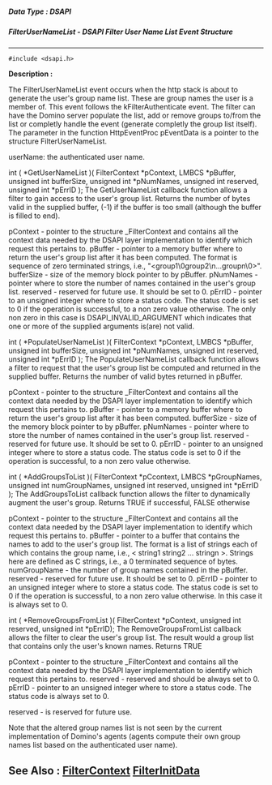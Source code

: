 ##### Data Type : DSAPI
##### FilterUserNameList - DSAPI Filter User Name List Event Structure
---
```
#include <dsapi.h>
```
**Description :**

The FilterUserNameList event occurs when the http stack is about to generate 
the user's group name list. These are group names the user is a member of. This 
event follows the kFilterAuthenticate event. The filter can have the Domino 
server populate the list, add or remove groups to/from the list or completly 
handle the event (generate completly the group list itself). The parameter in 
the function HttpEventProc pEventData is a pointer to the structure 
FilterUserNameList.

userName: the authenticated user name.

int ( *GetUserNameList )( FilterContext *pContext, LMBCS *pBuffer, unsigned int 
bufferSize, unsigned int *pNumNames, unsigned int reserved, unsigned int 
*pErrID );
The GetUserNameList callback function allows a filter to gain access to the 
user's group list.
Returns the number of bytes valid in the supplied buffer, (-1) if the buffer is 
too small (although the buffer is filled to end).

pContext  - pointer to the structure _FilterContext and contains all the 
context data needed by the DSAPI layer implementation to identify which request 
this pertains to.
pBuffer  - pointer to a memory buffer where to return the user's group list 
after it has been computed. The format is sequence of zero terminated strings, 
i.e., "<group1\0group2\n...groupn\0>".
bufferSize - size of the memory block pointer to by pBuffer.
pNumNames - pointer where to store the number of names contained in the user's 
group list.
reserved - reserved for future use. It should be set to 0.
pErrID - pointer to an unsigned integer where to store a status code. The 
status code is set to 0 if the operation is successful, to a non zero value 
otherwise. The only non zero in this case is DSAPI_INVALID_ARGUMENT which 
indicates that one or more of the supplied arguments is(are) not valid.

int ( *PopulateUserNameList )( FilterContext *pContext, LMBCS *pBuffer, 
unsigned int bufferSize, unsigned int *pNumNames, unsigned int reserved, 
unsigned int *pErrID );
The PopulateUserNameList callback function allows a filter to request that the 
user's group list be computed and returned in the supplied buffer.
Returns the number of valid bytes returned in pBuffer.

pContext - pointer to the structure _FilterContext and contains all the context 
data needed by the DSAPI layer implementation to identify which request this 
pertains to.
pBuffer - pointer to a memory buffer where to return the user's group list 
after it has been computed.
bufferSize - size of the memory block pointer to by pBuffer.
pNumNames - pointer where to store the number of names contained in the user's 
group list.
reserved - reserved for future use. It should be set to 0.
pErrID - pointer to an unsigned integer where to store a status code. The 
status code is set to 0 if the operation is successful, to a non zero value 
otherwise.

int ( *AddGroupsToList )( FilterContext *pCcontext, LMBCS *pGroupNames, 
unsigned int numGroupNames, unsigned int reserved, unsigned int *pErrID );
The AddGroupsToList callback function allows the filter to dynamically augment 
the user's group.
Returns TRUE if successful, FALSE otherwise

pContext - pointer to the structure _FilterContext and contains all the context 
data needed by the DSAPI layer implementation to identify which request this 
pertains to.
pBuffer - pointer to a buffer that contains the names to add to the user's 
group list. The format is a list of strings each of which contains the group 
name, i.e., < string1 string2 ... stringn >. Strings here are defined as C 
strings, i.e., a 0 terminated sequence of bytes.
numGroupName - the number of group names contained in the pBuffer.
reserved - reserved for future use. It should be set to 0.
pErrID - pointer to an unsigned integer where to store a status code. The 
status code is set to 0 if the operation is successful, to a non zero value 
otherwise. In this case it is always set to 0.

int ( *RemoveGroupsFromList )( FilterContext *pContext, unsigned int reserved, 
unsigned int *pErrID);
The RemoveGroupsFromList callback allows the filter to clear the user's group 
list. The result would a group list that contains only the user's known names.
Returns TRUE

pContext - pointer to the structure _FilterContext and contains all the context 
data needed by the DSAPI layer implementation to identify which request this 
pertains to.
reserved - reserved and should be always set to 0.
pErrID - pointer to an unsigned integer where to store a status code. The 
status code is always set to 0.

reserved - is reserved for future use.

Note that the altered group names list is not seen by the current 
implementation of Domino's agents (agents compute their own group names list 
based on the authenticated user name).


**See Also :**
[FilterContext](/reference/Data/FilterContext)
[FilterInitData](/reference/Data/FilterInitData)
---
